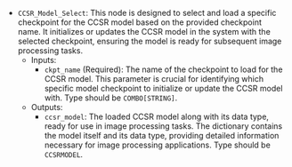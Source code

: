 - `CCSR_Model_Select`: This node is designed to select and load a specific checkpoint for the CCSR model based on the provided checkpoint name. It initializes or updates the CCSR model in the system with the selected checkpoint, ensuring the model is ready for subsequent image processing tasks.
    - Inputs:
        - `ckpt_name` (Required): The name of the checkpoint to load for the CCSR model. This parameter is crucial for identifying which specific model checkpoint to initialize or update the CCSR model with. Type should be `COMBO[STRING]`.
    - Outputs:
        - `ccsr_model`: The loaded CCSR model along with its data type, ready for use in image processing tasks. The dictionary contains the model itself and its data type, providing detailed information necessary for image processing applications. Type should be `CCSRMODEL`.
